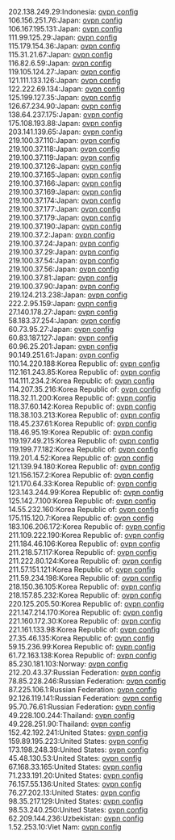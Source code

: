 202.138.249.29:Indonesia: [ovpn config](vpn/202_138_249_29.ovpn)  
106.156.251.76:Japan: [ovpn config](vpn/106_156_251_76.ovpn)  
106.167.195.131:Japan: [ovpn config](vpn/106_167_195_131.ovpn)  
111.99.125.29:Japan: [ovpn config](vpn/111_99_125_29.ovpn)  
115.179.154.36:Japan: [ovpn config](vpn/115_179_154_36.ovpn)  
115.31.21.67:Japan: [ovpn config](vpn/115_31_21_67.ovpn)  
116.82.6.59:Japan: [ovpn config](vpn/116_82_6_59.ovpn)  
119.105.124.27:Japan: [ovpn config](vpn/119_105_124_27.ovpn)  
121.111.133.126:Japan: [ovpn config](vpn/121_111_133_126.ovpn)  
122.222.69.134:Japan: [ovpn config](vpn/122_222_69_134.ovpn)  
125.199.127.35:Japan: [ovpn config](vpn/125_199_127_35.ovpn)  
126.67.234.90:Japan: [ovpn config](vpn/126_67_234_90.ovpn)  
138.64.237.175:Japan: [ovpn config](vpn/138_64_237_175.ovpn)  
175.108.193.88:Japan: [ovpn config](vpn/175_108_193_88.ovpn)  
203.141.139.65:Japan: [ovpn config](vpn/203_141_139_65.ovpn)  
219.100.37.110:Japan: [ovpn config](vpn/219_100_37_110.ovpn)  
219.100.37.118:Japan: [ovpn config](vpn/219_100_37_118.ovpn)  
219.100.37.119:Japan: [ovpn config](vpn/219_100_37_119.ovpn)  
219.100.37.126:Japan: [ovpn config](vpn/219_100_37_126.ovpn)  
219.100.37.165:Japan: [ovpn config](vpn/219_100_37_165.ovpn)  
219.100.37.166:Japan: [ovpn config](vpn/219_100_37_166.ovpn)  
219.100.37.169:Japan: [ovpn config](vpn/219_100_37_169.ovpn)  
219.100.37.174:Japan: [ovpn config](vpn/219_100_37_174.ovpn)  
219.100.37.177:Japan: [ovpn config](vpn/219_100_37_177.ovpn)  
219.100.37.179:Japan: [ovpn config](vpn/219_100_37_179.ovpn)  
219.100.37.190:Japan: [ovpn config](vpn/219_100_37_190.ovpn)  
219.100.37.2:Japan: [ovpn config](vpn/219_100_37_2.ovpn)  
219.100.37.24:Japan: [ovpn config](vpn/219_100_37_24.ovpn)  
219.100.37.29:Japan: [ovpn config](vpn/219_100_37_29.ovpn)  
219.100.37.54:Japan: [ovpn config](vpn/219_100_37_54.ovpn)  
219.100.37.56:Japan: [ovpn config](vpn/219_100_37_56.ovpn)  
219.100.37.81:Japan: [ovpn config](vpn/219_100_37_81.ovpn)  
219.100.37.90:Japan: [ovpn config](vpn/219_100_37_90.ovpn)  
219.124.213.238:Japan: [ovpn config](vpn/219_124_213_238.ovpn)  
222.2.95.159:Japan: [ovpn config](vpn/222_2_95_159.ovpn)  
27.140.178.27:Japan: [ovpn config](vpn/27_140_178_27.ovpn)  
58.183.37.254:Japan: [ovpn config](vpn/58_183_37_254.ovpn)  
60.73.95.27:Japan: [ovpn config](vpn/60_73_95_27.ovpn)  
60.83.187.127:Japan: [ovpn config](vpn/60_83_187_127.ovpn)  
60.96.25.201:Japan: [ovpn config](vpn/60_96_25_201.ovpn)  
90.149.251.61:Japan: [ovpn config](vpn/90_149_251_61.ovpn)  
110.14.220.188:Korea Republic of: [ovpn config](vpn/110_14_220_188.ovpn)  
112.161.243.85:Korea Republic of: [ovpn config](vpn/112_161_243_85.ovpn)  
114.111.234.2:Korea Republic of: [ovpn config](vpn/114_111_234_2.ovpn)  
114.207.35.216:Korea Republic of: [ovpn config](vpn/114_207_35_216.ovpn)  
118.32.11.200:Korea Republic of: [ovpn config](vpn/118_32_11_200.ovpn)  
118.37.60.142:Korea Republic of: [ovpn config](vpn/118_37_60_142.ovpn)  
118.38.103.213:Korea Republic of: [ovpn config](vpn/118_38_103_213.ovpn)  
118.45.237.61:Korea Republic of: [ovpn config](vpn/118_45_237_61.ovpn)  
118.46.95.19:Korea Republic of: [ovpn config](vpn/118_46_95_19.ovpn)  
119.197.49.215:Korea Republic of: [ovpn config](vpn/119_197_49_215.ovpn)  
119.199.77.182:Korea Republic of: [ovpn config](vpn/119_199_77_182.ovpn)  
119.201.4.52:Korea Republic of: [ovpn config](vpn/119_201_4_52.ovpn)  
121.139.94.180:Korea Republic of: [ovpn config](vpn/121_139_94_180.ovpn)  
121.156.157.2:Korea Republic of: [ovpn config](vpn/121_156_157_2.ovpn)  
121.170.64.33:Korea Republic of: [ovpn config](vpn/121_170_64_33.ovpn)  
123.143.244.99:Korea Republic of: [ovpn config](vpn/123_143_244_99.ovpn)  
125.142.7.100:Korea Republic of: [ovpn config](vpn/125_142_7_100.ovpn)  
14.55.232.160:Korea Republic of: [ovpn config](vpn/14_55_232_160.ovpn)  
175.115.120.7:Korea Republic of: [ovpn config](vpn/175_115_120_7.ovpn)  
183.106.206.172:Korea Republic of: [ovpn config](vpn/183_106_206_172.ovpn)  
211.109.222.190:Korea Republic of: [ovpn config](vpn/211_109_222_190.ovpn)  
211.184.46.106:Korea Republic of: [ovpn config](vpn/211_184_46_106.ovpn)  
211.218.57.117:Korea Republic of: [ovpn config](vpn/211_218_57_117.ovpn)  
211.222.80.124:Korea Republic of: [ovpn config](vpn/211_222_80_124.ovpn)  
211.57.151.121:Korea Republic of: [ovpn config](vpn/211_57_151_121.ovpn)  
211.59.234.198:Korea Republic of: [ovpn config](vpn/211_59_234_198.ovpn)  
218.150.36.105:Korea Republic of: [ovpn config](vpn/218_150_36_105.ovpn)  
218.157.85.232:Korea Republic of: [ovpn config](vpn/218_157_85_232.ovpn)  
220.125.205.50:Korea Republic of: [ovpn config](vpn/220_125_205_50.ovpn)  
221.147.214.170:Korea Republic of: [ovpn config](vpn/221_147_214_170.ovpn)  
221.160.172.30:Korea Republic of: [ovpn config](vpn/221_160_172_30.ovpn)  
221.161.133.98:Korea Republic of: [ovpn config](vpn/221_161_133_98.ovpn)  
27.35.46.135:Korea Republic of: [ovpn config](vpn/27_35_46_135.ovpn)  
59.15.236.99:Korea Republic of: [ovpn config](vpn/59_15_236_99.ovpn)  
61.72.163.138:Korea Republic of: [ovpn config](vpn/61_72_163_138.ovpn)  
85.230.181.103:Norway: [ovpn config](vpn/85_230_181_103.ovpn)  
212.20.43.37:Russian Federation: [ovpn config](vpn/212_20_43_37.ovpn)  
78.85.228.246:Russian Federation: [ovpn config](vpn/78_85_228_246.ovpn)  
87.225.106.1:Russian Federation: [ovpn config](vpn/87_225_106_1.ovpn)  
92.126.119.141:Russian Federation: [ovpn config](vpn/92_126_119_141.ovpn)  
95.70.76.61:Russian Federation: [ovpn config](vpn/95_70_76_61.ovpn)  
49.228.100.244:Thailand: [ovpn config](vpn/49_228_100_244.ovpn)  
49.228.251.90:Thailand: [ovpn config](vpn/49_228_251_90.ovpn)  
152.42.192.241:United States: [ovpn config](vpn/152_42_192_241.ovpn)  
159.89.195.223:United States: [ovpn config](vpn/159_89_195_223.ovpn)  
173.198.248.39:United States: [ovpn config](vpn/173_198_248_39.ovpn)  
45.48.130.53:United States: [ovpn config](vpn/45_48_130_53.ovpn)  
67.168.33.165:United States: [ovpn config](vpn/67_168_33_165.ovpn)  
71.233.191.20:United States: [ovpn config](vpn/71_233_191_20.ovpn)  
76.157.55.136:United States: [ovpn config](vpn/76_157_55_136.ovpn)  
76.27.202.13:United States: [ovpn config](vpn/76_27_202_13.ovpn)  
98.35.217.129:United States: [ovpn config](vpn/98_35_217_129.ovpn)  
98.53.240.250:United States: [ovpn config](vpn/98_53_240_250.ovpn)  
62.209.144.236:Uzbekistan: [ovpn config](vpn/62_209_144_236.ovpn)  
1.52.253.10:Viet Nam: [ovpn config](vpn/1_52_253_10.ovpn)  
